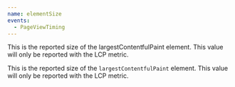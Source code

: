 ```yaml
---
name: elementSize
events:
  - PageViewTiming
---
```


This is the reported size of the largestContentfulPaint element. This value will only be reported with the LCP metric.

This is the reported size of the `largestContentfulPaint` element. This value will only be reported with the LCP metric.
